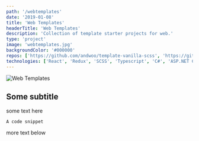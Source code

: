```yaml
---
path: '/webtemplates'
date: '2019-01-08'
title: 'Web Templates'
headerTitle: 'Web Templates'
description: 'Collection of template starter projects for web.'
type: 'project'
image: 'webtemplates.jpg'
backgroundColor: '#000000'
repos: ['https://github.com/andwoo/template-vanilla-scss', 'https://github.com/andwoo/template-react-scss', 'https://github.com/andwoo/template-react-redux-scss', 'https://github.com/andwoo/template-react-redux-scss-asp']
technologies: ['React', 'Redux', 'SCSS', 'Typescript', 'C#', 'ASP.NET Core', 'Docker']
---
```


![Web Templates](../images/webtemplates.jpg)
## Some subtitle
some text here

```
A code snippet
```
more text below